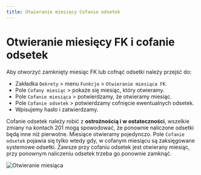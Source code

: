 ```yaml
---
title: Otwieranie miesięcy Cofanie odsetek
---
```


# Otwieranie miesięcy FK i cofanie odsetek

Aby otworzyć zamknięty miesiąc FK lub cofnąć odsetki należy przejść do:

- Zakładka `Dekrety` > menu `Funkcje` > `Otwieranie miesiąca FK`.
- Pole `Cofany miesiąc` > pokaże się miesiąc, który otwieramy.
- Pole `Cofanie miesiąca` > potwierdzamy, że otwieramy miesiąc.
- Pole `Cofanie odsetek` > potwierdzamy cofnięcie ewentualnych odsetek.
- Wpisujemy hasło i zatwierdzamy.

Cofanie odsetek należy robić z **ostrożnością i w ostateczności**, wszelkie zmiany na kontach 201 mogą spowodować, że ponownie naliczone odsetki będą inne niż pierwotne. Miesiące otwieramy pojedynczo. Pole `Cofanie odsetek` pojawia się tylko wtedy gdy, w cofanym miesiącu są zaksięgowane systemowe odsetki. Zawsze przy cofaniu odsetek jest otwierany miesiąc, przy ponownym naliczeniu odsetek trzeba go ponownie zamknąć.

![Otwieranie miesiąca](otwieraniemiesiaca.gif)